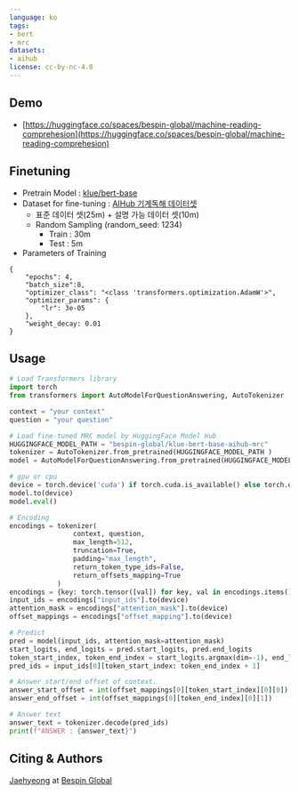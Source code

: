 ```yaml
---
language: ko
tags:
- bert
- mrc
datasets:
- aihub
license: cc-by-nc-4.0
---
```

## Demo
 - [https://huggingface.co/spaces/bespin-global/machine-reading-comprehesion](https://huggingface.co/spaces/bespin-global/machine-reading-comprehesion)


## Finetuning
- Pretrain Model : [klue/bert-base](https://github.com/KLUE-benchmark/KLUE)
- Dataset for fine-tuning : [AIHub 기계독해 데이터셋](https://aihub.or.kr/aidata/86) 
  - 표준 데이터 셋(25m) + 설명 가능 데이터 셋(10m)
  - Random Sampling (random_seed: 1234)
    - Train : 30m
    - Test : 5m
- Parameters of Training
```
{
    "epochs": 4,
    "batch_size":8,
    "optimizer_class": "<class 'transformers.optimization.AdamW'>",
    "optimizer_params": {
        "lr": 3e-05
    },
    "weight_decay: 0.01
}
```

## Usage
```python
# Load Transformers library
import torch
from transformers import AutoModelForQuestionAnswering, AutoTokenizer

context = "your context"
question = "your question"

# Load fine-tuned MRC model by HuggingFace Model Hub
HUGGINGFACE_MODEL_PATH = "bespin-global/klue-bert-base-aihub-mrc"
tokenizer = AutoTokenizer.from_pretrained(HUGGINGFACE_MODEL_PATH )
model = AutoModelForQuestionAnswering.from_pretrained(HUGGINGFACE_MODEL_PATH )

# gpu or cpu
device = torch.device('cuda') if torch.cuda.is_available() else torch.device('cpu')
model.to(device)
model.eval()

# Encoding
encodings = tokenizer(
                context, question, 
                max_length=512, 
                truncation=True,
                padding="max_length", 
                return_token_type_ids=False,
                return_offsets_mapping=True
            )
encodings = {key: torch.tensor([val]) for key, val in encodings.items()}             
input_ids = encodings["input_ids"].to(device)
attention_mask = encodings["attention_mask"].to(device)
offset_mappings = encodings["offset_mapping"].to(device)

# Predict
pred = model(input_ids, attention_mask=attention_mask)
start_logits, end_logits = pred.start_logits, pred.end_logits
token_start_index, token_end_index = start_logits.argmax(dim=-1), end_logits.argmax(dim=-1)
pred_ids = input_ids[0][token_start_index: token_end_index + 1]

# Answer start/end offset of context.
answer_start_offset = int(offset_mappings[0][token_start_index][0][0])
answer_end_offset = int(offset_mappings[0][token_end_index][0][1])

# Answer text
answer_text = tokenizer.decode(pred_ids)
print(f"ANSWER : {answer_text}")
```

## Citing & Authors

<!--- Describe where people can find more information -->
[Jaehyeong](https://huggingface.co/jaehyeong) at [Bespin Global](https://www.bespinglobal.com/)